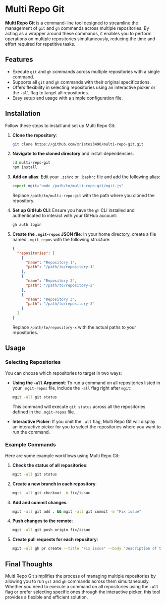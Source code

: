 # Multi Repo Git

**Multi Repo Git** is a command-line tool designed to streamline the management of `git` and `gh` commands across multiple repositories. By acting as a wrapper around these commands, it enables you to perform operations on multiple repositories simultaneously, reducing the time and effort required for repetitive tasks.

## Features

- Execute `git` and `gh` commands across multiple repositories with a single command.
- Supports all `git` and `gh` commands with their original specifications.
- Offers flexibility in selecting repositories using an interactive picker or the `-all` flag to target all repositories.
- Easy setup and usage with a simple configuration file.

## Installation

Follow these steps to install and set up Multi Repo Git:

1. **Clone the repository**:
   ```bash
   git clone https://github.com/xristos3490/multi-repo-git.git
   ```
2. **Navigate to the cloned directory** and install dependencies:
   ```bash
   cd multi-repo-git
   npm install
   ```
3. **Add an alias**:
   Edit your `.zshrc` or `.bashrc` file and add the following alias:
   ```bash
   export mgit="node /path/to/multi-repo-git/mgit.js"
   ```
   Replace `/path/to/multi-repo-git` with the path where you cloned the repository.

4. **Set up GitHub CLI**:
   Ensure you have the `gh` CLI installed and authenticated to interact with your GitHub account:
   ```bash
   gh auth login
   ```

5. **Create the `.mgit-repos` JSON file**:
   In your home directory, create a file named `.mgit-repos` with the following structure:
   ```json
   {
     "repositories": [
       {
         "name": "Repository 1",
         "path": "/path/to/repository-1"
       },
       {
         "name": "Repository 2",
         "path": "/path/to/repository-2"
       },
       {
         "name": "Repository 3",
         "path": "/path/to/repository-3"
       }
     ]
   }
   ```
   Replace `/path/to/repository-x` with the actual paths to your repositories.

## Usage

### Selecting Repositories

You can choose which repositories to target in two ways:

- **Using the `-all` Argument**: To run a command on all repositories listed in your `.mgit-repos` file, include the `-all` flag right after `mgit`:
  ```bash
  mgit -all git status
  ```
  This command will execute `git status` across all the repositories defined in the `.mgit-repos` file.

- **Interactive Picker**: If you omit the `-all` flag, Multi Repo Git will display an interactive picker for you to select the repositories where you want to run the command.

### Example Commands

Here are some example workflows using Multi Repo Git:

1. **Check the status of all repositories**:
   ```bash
   mgit -all git status
   ```
2. **Create a new branch in each repository**:
   ```bash
   mgit -all git checkout -b fix/issue
   ```
3. **Add and commit changes**:
   ```bash
   mgit -all git add . && mgit -all git commit -m "Fix issue"
   ```
4. **Push changes to the remote**:
   ```bash
   mgit -all git push origin fix/issue
   ```
5. **Create pull requests for each repository**:
   ```bash
   mgit -all gh pr create --title "Fix issue" --body "Description of the fix"
   ```

## Final Thoughts

Multi Repo Git simplifies the process of managing multiple repositories by allowing you to run `git` and `gh` commands across them simultaneously. Whether you need to execute a command on all repositories using the `-all` flag or prefer selecting specific ones through the interactive picker, this tool provides a flexible and efficient solution.
